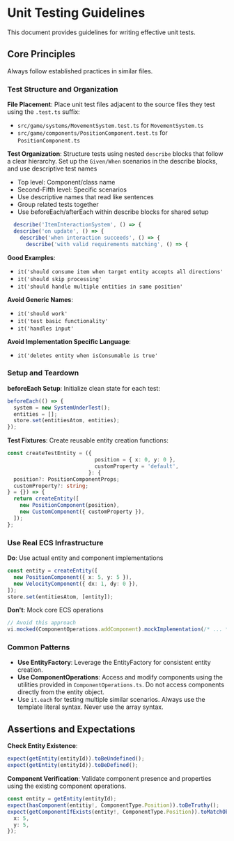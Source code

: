 # Unit Testing Guidelines

This document provides guidelines for writing effective unit tests.

## Core Principles

Always follow established practices in similar files.

### Test Structure and Organization

**File Placement**: Place unit test files adjacent to the source files they test using the `.test.ts` suffix:

- `src/game/systems/MovementSystem.test.ts` for `MovementSystem.ts`
- `src/game/components/PositionComponent.test.ts` for `PositionComponent.ts`

**Test Organization**: Structure tests using nested `describe` blocks that follow a clear hierarchy.
Set up the `Given/When` scenarios in the describe blocks, and use descriptive test names

- Top level: Component/class name
- Second-Fifth level: Specific scenarios
- Use descriptive names that read like sentences
- Group related tests together
- Use beforeEach/afterEach within describe blocks for shared setup

```typescript
  describe('ItemInteractionSystem', () => {
  describe('on update', () => {
    describe('when interaction succeeds', () => {
      describe('with valid requirements matching', () => {
```

**Good Examples**:

- `it('should consume item when target entity accepts all directions'`
- `it('should skip processing'`
- `it('should handle multiple entities in same position'`

**Avoid Generic Names**:

- `it('should work'`
- `it('test basic functionality'`
- `it('handles input'`

**Avoid Implementation Specific Language**:

- `it('deletes entity when isConsumable is true'`

### Setup and Teardown

**beforeEach Setup**: Initialize clean state for each test:

```typescript
beforeEach(() => {
  system = new SystemUnderTest();
  entities = [];
  store.set(entitiesAtom, entities);
});
```

**Test Fixtures**: Create reusable entity creation functions:

```typescript
const createTestEntity = ({
                            position = { x: 0, y: 0 },
                            customProperty = 'default',
                          }: {
  position?: PositionComponentProps;
  customProperty?: string;
} = {}) => {
  return createEntity([
    new PositionComponent(position),
    new CustomComponent({ customProperty }),
  ]);
};
```

### Use Real ECS Infrastructure

**Do**: Use actual entity and component implementations

```typescript
const entity = createEntity([
  new PositionComponent({ x: 5, y: 5 }),
  new VelocityComponent({ dx: 1, dy: 0 }),
]);
store.set(entitiesAtom, [entity]);
```

**Don't**: Mock core ECS operations

```typescript
// Avoid this approach
vi.mocked(ComponentOperations.addComponent).mockImplementation(/* ... */);
```

### Common Patterns

- **Use EntityFactory**: Leverage the EntityFactory for consistent entity creation.
- **Use ComponentOperations**: Access and modify components using the utilities provided in `ComponentOperations.ts`. Do
  not access components directly from the entity object.
- Use `it.each` for testing multiple similar scenarios. Always use the template literal syntax. Never use the array
  syntax.

## Assertions and Expectations

**Check Entity Existence**:

```typescript
expect(getEntity(entityId)).toBeUndefined();
expect(getEntity(entityId)).toBeDefined();
```

**Component Verification**: Validate component presence and properties using the existing component operations.

```typescript
const entity = getEntity(entityId);
expect(hasComponent(entitiy!, ComponentType.Position)).toBeTruthy();
expect(getComponentIfExists(entity!, ComponentType.Position)).toMatchObject({
  x: 5,
  y: 5,
});
```